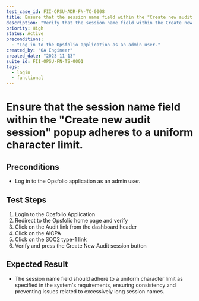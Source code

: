 ```yaml
---
test_case_id: FII-OPSU-ADR-FN-TC-0008
title: Ensure that the session name field within the "Create new audit session" popup adheres to a uniform character limit.
description: "Verify that the session name field within the Create new audit session popup adheres to a uniform character limit."
priority: High
status: Active
preconditions: 
  - "Log in to the Opsfolio application as an admin user."
created_by: "QA Engineer"
created_date: "2023-11-13"
suite_id: FII-OPSU-FN-TS-0001
tags:
  - login
  - functional
---
```


# Ensure that the session name field within the "Create new audit session" popup adheres to a uniform character limit.

## Preconditions

- Log in to the Opsfolio application as an admin user.

## Test Steps

1. Login to the Opsfolio Application                   
2. Redirect to the Opsfolio home page and verify
3. Click on the Audit link from the dashboard header                                                                       
4. Click on the AICPA
5. Click on the SOC2 type-1 link                          
6. Verify and press the Create New Audit session button

## Expected Result

- The session name field should adhere to a uniform character limit as specified in the system's requirements, ensuring consistency and preventing issues related to excessively long session names.

